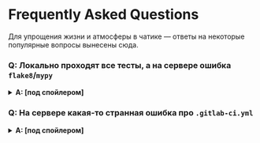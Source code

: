# Frequently Asked Questions

Для упрощения жизни и атмосферы в чатике — ответы на некоторые популярные вопросы вынесены сюда.


### Q: Локально проходят все тесты, а на сервере ошибка `flake8`/`mypy`

<details><summary><b>A: [под спойлером]</b></summary>
В первую очередь нужно проверить, что вы запускаете тесты и линтеры с учётом файла конфигурации (`setup.cfg`).  

Есть 2 варианта как запустить тесты и линтеры
* Можно запускать из корня проекта, тогда файл подцепится автоматически
  ```shell
  python -m flake8 ./path/to/the/task
  python -m mypy ./path/to/the/task
  python -m pytest ./path/to/the/task
  ```
* Можно запускать из любой директории, но нужно указать файл ручками
  ```shell
  python -m flake8 --config ../../setup.cfg task_name
  python -m mypy --config-file ../../setup.cfg task_name
  python -m pytest -c ../../setup.cfg task_name
  ```
</details>


### Q: На сервере какая-то странная ошибка про `.gitlab-ci.yml`

<details><summary><b>A: [под спойлером]</b></summary>
Перед запуском всех тестов проверяется, что файл `.gitlab-ci.yml` не был изменён.

Для этого дополнительно сравнивается файл `.gitlab-ci.yml` в вашем репозитории и самая последняя версия из публичного репозитория.
Если файлы различаются, то выкидывается ошибка.  
Возникнуть она может даже если вы не меняли файл, но в публичном репозитории он обновился.

Решение очень простое:
```shell
git pull upstream master
```
</details>
